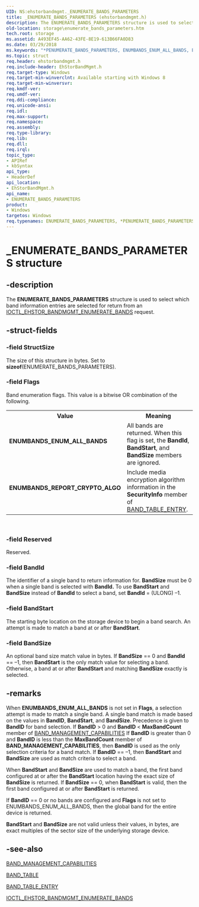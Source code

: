 ```yaml
---
UID: NS:ehstorbandmgmt._ENUMERATE_BANDS_PARAMETERS
title: _ENUMERATE_BANDS_PARAMETERS (ehstorbandmgmt.h)
description: The ENUMERATE_BANDS_PARAMETERS structure is used to select which band information entries are selected for return from an IOCTL_EHSTOR_BANDMGMT_ENUMERATE_BANDS request.
old-location: storage\enumerate_bands_parameters.htm
tech.root: storage
ms.assetid: A493EF45-AA62-43FE-8E19-613B66FA0D83
ms.date: 03/29/2018
ms.keywords: "*PENUMERATE_BANDS_PARAMETERS, ENUMBANDS_ENUM_ALL_BANDS, ENUMBANDS_REPORT_CRYPTO_ALGO, ENUMERATE_BANDS_PARAMETERS, ENUMERATE_BANDS_PARAMETERS structure [Storage Devices], PENUMERATE_BANDS_PARAMETERS, PENUMERATE_BANDS_PARAMETERS structure pointer [Storage Devices], _ENUMERATE_BANDS_PARAMETERS, ehstorbandmgmt/ENUMERATE_BANDS_PARAMETERS, ehstorbandmgmt/PENUMERATE_BANDS_PARAMETERS, storage.enumerate_bands_parameters"
ms.topic: struct
req.header: ehstorbandmgmt.h
req.include-header: EhStorBandMgmt.h
req.target-type: Windows
req.target-min-winverclnt: Available starting with Windows 8
req.target-min-winversvr: 
req.kmdf-ver: 
req.umdf-ver: 
req.ddi-compliance: 
req.unicode-ansi: 
req.idl: 
req.max-support: 
req.namespace: 
req.assembly: 
req.type-library: 
req.lib: 
req.dll: 
req.irql: 
topic_type:
- APIRef
- kbSyntax
api_type:
- HeaderDef
api_location:
- EhStorBandMgmt.h
api_name:
- ENUMERATE_BANDS_PARAMETERS
product:
- Windows
targetos: Windows
req.typenames: ENUMERATE_BANDS_PARAMETERS, *PENUMERATE_BANDS_PARAMETERS
---
```


# _ENUMERATE_BANDS_PARAMETERS structure


## -description


The <b>ENUMERATE_BANDS_PARAMETERS</b> structure is used to select which band information entries are selected for return from an  <a href="https://msdn.microsoft.com/library/windows/hardware/hh451380">IOCTL_EHSTOR_BANDMGMT_ENUMERATE_BANDS</a> request.


## -struct-fields




### -field StructSize

The size of this structure in bytes. Set to <b>sizeof</b>(ENUMERATE_BANDS_PARAMETERS).


### -field Flags

Band enumeration flags. This value is a bitwise OR combination of the following.

<table>
<tr>
<th>Value</th>
<th>Meaning</th>
</tr>
<tr>
<td width="40%"><a id="ENUMBANDS_ENUM_ALL_BANDS"></a><a id="enumbands_enum_all_bands"></a><dl>
<dt><b>ENUMBANDS_ENUM_ALL_BANDS</b></dt>
</dl>
</td>
<td width="60%">
All bands are returned. When this flag is set, the <b>BandId</b>, <b>BandStart</b>, and <b>BandSize</b> members are ignored.

</td>
</tr>
<tr>
<td width="40%"><a id="ENUMBANDS_REPORT_CRYPTO_ALGO"></a><a id="enumbands_report_crypto_algo"></a><dl>
<dt><b>ENUMBANDS_REPORT_CRYPTO_ALGO</b></dt>
</dl>
</td>
<td width="60%">
Include media encryption algorithm information in the <b>SecurityInfo</b> member of <a href="https://msdn.microsoft.com/library/windows/hardware/hh439578">BAND_TABLE_ENTRY</a>.

</td>
</tr>
</table>
 


### -field Reserved

Reserved.


### -field BandId

The identifier of a single band to return information for. <b>BandSize</b> must be 0 when a single band is selected  with <b>BandId.</b> To use <b>BandStart</b> and <b>BandSize</b> instead of <b>BandId</b> to select a band, set <b>BandId</b> = (ULONG) –1.


### -field BandStart

The starting byte location on the storage device to begin a band search. An attempt is made to match a band at or after <b>BandStart</b>.


### -field BandSize

An optional band size match value in bytes. If <b>BandSize</b> == 0 and <b>BandId</b> == –1, then <b>BandStart</b> is the only match value for selecting a band. Otherwise, a band at or after <b>BandStart</b> and matching  <b>BandSize</b> exactly is selected.


## -remarks



When <b>ENUMBANDS_ENUM_ALL_BANDS</b> is not set in <b>Flags</b>, a selection attempt is made to match a single band. A single band match is made based on the values in <b>BandID</b>, <b>BandStart</b>, and <b>BandSize</b>. Precedence is given to <b>BandID</b> for band selection. If <b>BandID</b> > 0 and  <b>BandID</b> < <b>MaxBandCount</b> member of <a href="https://msdn.microsoft.com/library/windows/hardware/hh439563">BAND_MANAGEMENT_CAPABILITIES</a> If <b>BandID</b>  is greater than   0 and  <b>BandID</b>  is less than the  <b>MaxBandCount</b> member of <b>BAND_MANAGEMENT_CAPABILITIES</b>, then   <b>BandID</b> is used as the only selection criteria for a band match. If  <b>BandID</b> == –1, then <b>BandStart</b> and <b>BandSize</b> are used as  match criteria to select a band.

When <b>BandStart</b> and <b>BandSize</b> are used to match a band, the first band configured at or after the <b>BandStart</b> location having the exact size of  <b>BandSize</b> is returned. If <b>BandSize</b> == 0, when <b>BandStart</b> is valid, then the first band configured at or after <b>BandStart</b> is returned.

If <b>BandID</b> == 0 or no bands are configured and <b>Flags</b> is not set to ENUMBANDS_ENUM_ALL_BANDS, then the global band for the entire device is returned.

<b>BandStart</b> and <b>BandSize</b> are not valid unless their values, in bytes, are exact multiples of the sector size of the underlying storage device.




## -see-also




<a href="https://msdn.microsoft.com/library/windows/hardware/hh439563">BAND_MANAGEMENT_CAPABILITIES</a>



<a href="https://msdn.microsoft.com/library/windows/hardware/hh439573">BAND_TABLE</a>



<a href="https://msdn.microsoft.com/library/windows/hardware/hh439578">BAND_TABLE_ENTRY</a>



<a href="https://msdn.microsoft.com/library/windows/hardware/hh451380">IOCTL_EHSTOR_BANDMGMT_ENUMERATE_BANDS</a>
 

 


